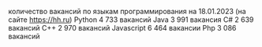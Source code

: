 количество вакансий по языкам программирования на 18.01.2023 (на сайте https://hh.ru)
    Python 4 733 вакансий
    Java 3 991 вакансия
    C# 2 639 вакансий
    C++ 2 970 вакансий
    Javascript 6 464 вакансии
    Php 3 086 вакансий
